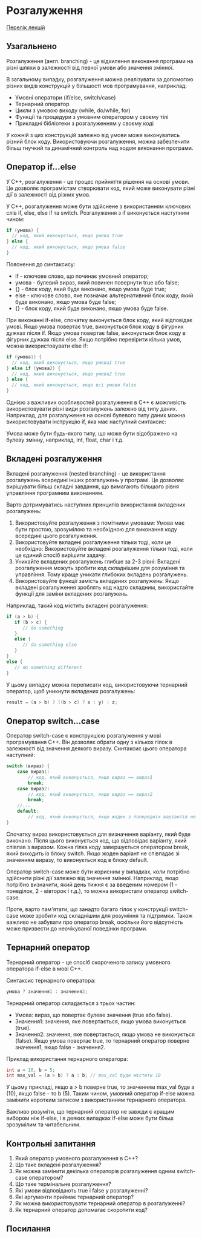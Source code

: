 # Розгалуження

[Перелік лекцій](README.md)

## Узагальнено

Розгалуження (англ. branching) - це відхилення виконання програми на різні шляхи в залежності від певної умови або значення змінної.

В загальному випадку, розгалуження можна реалізувати за допомогою різних видів конструкцій у більшості мов програмування, наприклад:

- Умовні оператори (if/else, switch/case)
- Тернарний оператор
- Цикли з умовою виходу (while, do/while, for)
- Функції та процедури з умовним оператором у своєму тілі
- Прикладні бібліотеки з розгалуженням у своєму коді
  
У кожній з цих конструкцій залежно від умови може виконуватись різний блок коду. Використовуючи розгалуження, можна забезпечити більш гнучкий та динамічний контроль над ходом виконання програми.

## Оператор if...else

У C++, розгалуження - це процес прийняття рішення на основі умови. Це дозволяє програмістам створювати код, який може виконувати різні дії в залежності від різних умов.

У C++, розгалуження може бути здійснене з використанням ключових слів if, else, else if та switch. Розгалуження з if виконується наступним чином:

```cpp
if (умова) {
  // код, який виконується, якщо умова true
} else {
  // код, який виконується, якщо умова false
}
```
Пояснення до синтаксису:

- if - ключове слово, що починає умовний оператор;
- умова - булевий вираз, який повинен повернути true або false;
- {} - блок коду, який буде виконано, якщо умова буде true;
- else - ключове слово, яке позначає альтернативний блок коду, який буде виконано, якщо умова буде false;
- {} - блок коду, який буде виконано, якщо умова буде false.

При виконанні if-else, спочатку виконується блок коду, який відповідає умові. Якщо умова повертає true, виконується блок коду в фігурних дужках після if. Якщо умова повертає false, виконується блок коду в фігурних дужках після else.
Якщо потрібно перевірити кілька умов, можна використовувати else if:

```cpp
if (умова1) {
  // код, який виконується, якщо умова1 true
} else if (умова2) {
  // код, який виконується, якщо умова2 true
} else {
  // код, який виконується, якщо всі умови false
}
```

Однією з важливих особливостей розгалуження в C++ є можливість використовувати різні види розгалужень залежно від типу даних. Наприклад, для розгалуження на основі булевого типу даних можна використовувати інструкцію if, яка має наступний синтаксис:

Умова може бути будь-якого типу, що може бути відображено на булеву змінну, наприклад, int, float, char і т.д.

## Вкладені розгалуження

Вкладені розгалуження (nested branching) - це використання розгалужень всередині інших розгалужень у програмі. Це дозволяє вирішувати більш складні завдання, що вимагають більшого рівня управління програмним виконанням.

Варто дотримуватись наступних принципів використання вкладених розгалужень:

1. Використовуйте розгалуження з помітними умовами: Умова має бути простою, зрозумілою та необхідною для виконання коду всередині цього розгалуження.
2. Використовуйте вкладені розгалуження тільки тоді, коли це необхідно: Використовуйте вкладені розгалуження тільки тоді, коли це єдиний спосіб вирішити задачу.
3. Уникайте вкладених розгалужень глибше за 2-3 рівні: Вкладені розгалуження можуть зробити код складнішим для розуміння та управління. Тому краще уникати глибоких вкладень розгалужень.
4. Використовуйте функції замість вкладених розгалужень: Якщо вкладені розгалуження зроблять код надто складним, використайте функції для заміни вкладених розгалужень.

Наприклад, такий код містить вкладені розгалуження:

```cpp
if (a > b) {
   if (b > c) {
      // do something
   }
   else {
      // do something else
   }
}
else {
   // do something different
}
```
У цьому випадку можна переписати код, використовуючи тернарний оператор, щоб уникнути вкладених розгалужень:

```cpp
result = (a > b) ? ((b > c) ? x : y) : z;
```

## Оператор switch...case

Оператор switch-case є конструкцією розгалуження у мові програмування C++. Він дозволяє обрати одну з кількох гілок в залежності від значення деякого виразу. Синтаксис цього оператора наступний:

```cpp
switch (вираз) {
    case вираз1:
        // код, який виконується, якщо вираз == вираз1
        break;
    case вираз2:
        // код, який виконується, якщо вираз == вираз2
        break;
    //...
    default:
        // код, який виконується, якщо жоден з попередніх варіантів не співпав з виразом
}
```
Спочатку вираз використовується для визначення варіанту, який буде виконано. Після цього виконується код, що відповідає варіанту, який співпав з виразом. Кожна гілка коду завершується оператором break, який виходить із блоку switch. Якщо жоден варіант не співпадає зі значенням виразу, то виконується код в блоку default.

Оператор switch-case може бути корисним у випадках, коли потрібно здійснити різні дії залежно від значення змінної. Наприклад, якщо потрібно визначити, який день тижня є за введеним номером (1 - понеділок, 2 - вівторок і т.д.), то можна використати оператор switch-case.

Проте, варто пам'ятати, що занадто багато гілок у конструкції switch-case може зробити код складнішим для розуміння та підтримки. Також важливо не забувати про оператор break, оскільки його відсутність може призвести до неочікуваної поведінки програми.

## Тернарний оператор

Тернарний оператор - це спосіб скороченого запису умовного оператора if-else в мові C++.

Синтаксис тернарного оператора:

```cpp
умова ? значення1 : значення2;
```

Тернарний оператор складається з трьох частин:

- Умова: вираз, що повертає булеве значення (true або false).
- Значення1: значення, яке повертається, якщо умова виконується (true).
- Значення2: значення, яке повертається, якщо умова не виконується (false).
Якщо умова повертає true, то тернарний оператор поверне значення1, якщо false - значення2.

Приклад використання тернарного оператора:

```cpp
int a = 10, b = 5;
int max_val = (a > b) ? a : b; // max_val буде містити 10
```
У цьому прикладі, якщо a > b поверне true, то значенням max_val буде a (10), якщо false - то b (5). Таким чином, умовний оператор if-else можна замінити коротким записом з використанням тернарного оператора.

Важливо розуміти, що тернарний оператор не завжди є кращим вибором ніж if-else, і в деяких випадках if-else може бути більш зрозумілим та читабельним.

## Контрольні запитання

1. Який оператор умовного розгалуження в C++?
2. Що таке вкладені розгалуження?
3. Як можна замінити декілька операторів розгалуження одним switch-case оператором?
4. Що таке термінальне розгалуження?
5. Які умови відповідають true і false у розгалуженні?
6. Які аргументи приймає тернарний оператор?
7. Як можна використовувати тернарний оператор в розгалуженні?
8. Як тернарний оператор допомагає скоротити код?

## Посилання